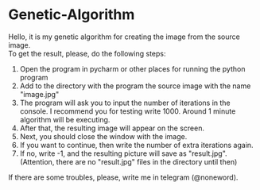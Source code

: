 # Genetic-Algorithm

Hello, it is my genetic algorithm for creating the image from the source image.
\
To get the result, please, do the following steps:
1. Open the program in pycharm or other places for running the python program
2. Add to the directory with the program the source image with the name "image.jpg"
3. The program will ask you to input the number of iterations in the console. I recommend you for testing write 1000. Around 1 minute algorithm will be executing.
4. After that, the resulting image will appear on the screen.
5. Next, you should close the window with the image.
6. If you want to continue, then write the number of extra iterations again.
7. If no, write -1, and the resulting picture will save as "result.jpg". (Attention, there are no "result.jpg" files in the directory until then)


If there are some troubles, please, write me in telegram (@noneword).
